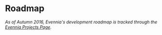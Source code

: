 # Roadmap


*As of Autumn 2016, Evennia's development roadmap is tracked through the [Evennia Projects Page](https://github.com/evennia/evennia/projects).*